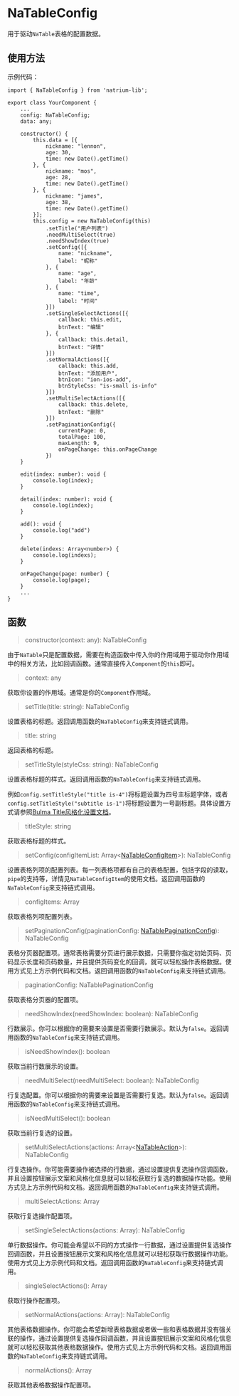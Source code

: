 # NaTableConfig

用于驱动`NaTable`表格的配置数据。

## 使用方法

示例代码：

    import { NaTableConfig } from 'natrium-lib';

    export class YourComponent {
        ...
        config: NaTableConfig;
        data: any;

        constructor() {
            this.data = [{
                nickname: "lennon",
                age: 30,
                time: new Date().getTime()
            }, {
                nickname: "mos",
                age: 28,
                time: new Date().getTime()
            }, {
                nickname: "james",
                age: 38,
                time: new Date().getTime()
            }];
            this.config = new NaTableConfig(this)
                .setTitle("用户列表")
                .needMultiSelect(true)
                .needShowIndex(true)
                .setConfig([{
                    name: "nickname",
                    label: "昵称"
                }, {
                    name: "age",
                    label: "年龄"
                }, {
                    name: "time",
                    label: "时间"
                }])
                .setSingleSelectActions([{
                    callback: this.edit,
                    btnText: "编辑"
                }, {
                    callback: this.detail,
                    btnText: "详情"
                }])
                .setNormalActions([{
                    callback: this.add,
                    btnText: "添加用户",
                    btnIcon: "ion-ios-add",
                    btnStyleCss: "is-small is-info"
                }])
                .setMultiSelectActions([{
                    callback: this.delete,
                    btnText: "删除"
                }])
                .setPaginationConfig({
                    currentPage: 0,
                    totalPage: 100,
                    maxLength: 9,
                    onPageChange: this.onPageChange
                })
        }

        edit(index: number): void {
            console.log(index);
        }

        detail(index: number): void {
            console.log(index);
        }

        add(): void {
            console.log("add")
        }

        delete(indexs: Array<number>) {
            console.log(indexs);
        }

        onPageChange(page: number) {
            console.log(page);
        }
        ...
    }

## 函数

> constructor(context: any): NaTableConfig

由于`NaTable`只是配置数据，需要在构造函数中传入你的作用域用于驱动你作用域中的相关方法，比如回调函数。通常直接传入`Component`的`this`即可。

> context: any

获取你设置的作用域。通常是你的`Component`作用域。

> setTitle(title: string): NaTableConfig

设置表格的标题。返回调用函数的`NaTableConfig`来支持链式调用。

> title: string

返回表格的标题。

> setTitleStyle(styleCss: string): NaTableConfig

设置表格标题的样式。返回调用函数的`NaTableConfig`来支持链式调用。

例如`config.setTitleStyle("title is-4")`将标题设置为四号主标题字体，或者`config.setTitleStyle("subtitle is-1")`将标题设置为一号副标题。具体设置方式请参照[Bulma Title风格化设置文档](https://bulma.io/documentation/elements/title/)。

> titleStyle: string

获取表格标题的样式。

> setConfig(configItemList: Array<[NaTableConfigItem](./na-table-config-item.md)>): NaTableConfig

设置表格列项的配置列表。每一列表格项都有自己的表格配置，包括字段的读取，`pipe`的支持等，详情见`NaTableConfigItem`的使用文档。返回调用函数的`NaTableConfig`来支持链式调用。

> configItems: Array<NaFormConfigItem>

获取表格列项配置列表。

> setPaginationConfig(paginationConfig: [NaTablePaginationConfig](./na-table-pagination-config.md)): NaTableConfig

表格分页器配置项。通常表格需要分页进行展示数据，只需要你指定初始页码、页码显示长度和页码数量，并且提供页码变化的回调，就可以轻松操作表格数据。使用方式见上方示例代码和文档。返回调用函数的`NaTableConfig`来支持链式调用。

> paginationConfig: NaTablePaginationConfig

获取表格分页器的配置项。

> needShowIndex(needShowIndex: boolean): NaTableConfig

行数展示。你可以根据你的需要来设置是否需要行数展示。默认为`false`。返回调用函数的`NaTableConfig`来支持链式调用。

> isNeedShowIndex(): boolean

获取当前行数展示的设置。

> needMultiSelect(needMultiSelect: boolean): NaTableConfig 

行复选配置。你可以根据你的需要来设置是否需要行复选。默认为`false`。返回调用函数的`NaTableConfig`来支持链式调用。

> isNeedMultiSelect(): boolean

获取当前行复选的设置。

> setMultiSelectActions(actions: Array<[NaTableAction](./na-table-action.md)>): NaTableConfig

行复选操作。你可能需要操作被选择的行数据，通过设置提供复选操作回调函数，并且设置按钮展示文案和风格化信息就可以轻松获取行复选的数据操作功能。使用方式见上方示例代码和文档。返回调用函数的`NaTableConfig`来支持链式调用。

> multiSelectActions: Array<NaTableAction>

获取行复选操作配置项。

> setSingleSelectActions(actions: Array<NaTableAction>): NaTableConfig

单行数据操作。你可能会希望以不同的方式操作一行数据，通过设置提供复选操作回调函数，并且设置按钮展示文案和风格化信息就可以轻松获取行数据操作功能。使用方式见上方示例代码和文档。返回调用函数的`NaTableConfig`来支持链式调用。

> singleSelectActions(): Array<NaTableAction>

获取行操作配置项。

> setNormalActions(actions: Array<NaTableAction>): NaTableConfig

其他表格数据操作。你可能会希望新增表格数据或者做一些和表格数据并没有强关联的操作，通过设置提供复选操作回调函数，并且设置按钮展示文案和风格化信息就可以轻松获取其他表格数据操作。使用方式见上方示例代码和文档。返回调用函数的`NaTableConfig`来支持链式调用。

> normalActions(): Array<NaTableAction>

获取其他表格数据操作配置项。

